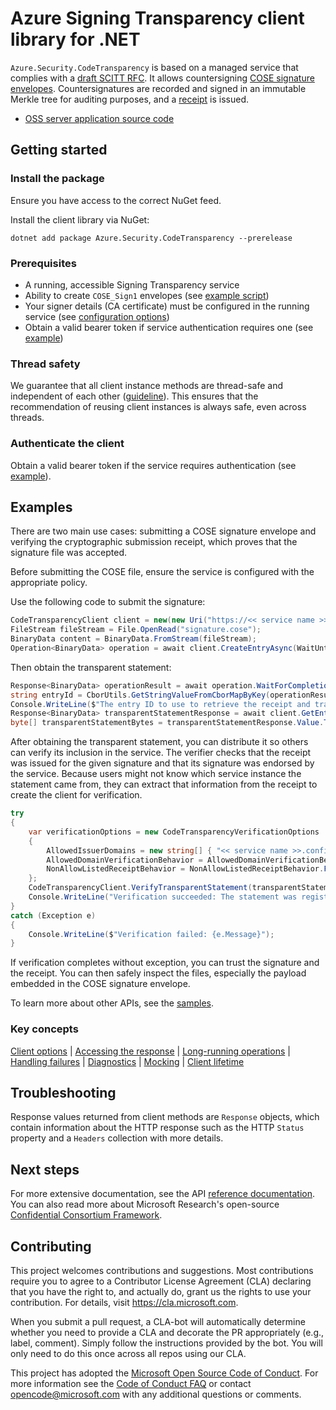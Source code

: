 # Azure Signing Transparency client library for .NET

<!-- cspell:ignore cose merkle scitt -->

`Azure.Security.CodeTransparency` is based on a managed service that complies with a [draft SCITT RFC][SCITT_ARCHITECTURE_RFC]. It allows countersigning [COSE signature envelopes][COSE_RFC]. Countersignatures are recorded and signed in an immutable Merkle tree for auditing purposes, and a [receipt][SCITT_RECEIPT_RFC] is issued.

- [OSS server application source code][Service_source_code]

## Getting started

### Install the package

Ensure you have access to the correct NuGet feed.

Install the client library via NuGet:

```dotnetcli
dotnet add package Azure.Security.CodeTransparency --prerelease
```

### Prerequisites

- A running, accessible Signing Transparency service
- Ability to create `COSE_Sign1` envelopes (see [example script][CTS_claim_generator_script])
- Your signer details (CA certificate) must be configured in the running service (see [configuration options][CTS_configuration_doc])
- Obtain a valid bearer token if service authentication requires one (see [example](https://github.com/Azure/azure-sdk-for-net/blob/main/sdk/confidentialledger/Azure.Security.CodeTransparency/samples/Sample3_UseYourCredentials.md))

### Thread safety

We guarantee that all client instance methods are thread-safe and independent of each other ([guideline](https://azure.github.io/azure-sdk/dotnet_introduction.html#dotnet-service-methods-thread-safety)). This ensures that the recommendation of reusing client instances is always safe, even across threads.

### Authenticate the client

Obtain a valid bearer token if the service requires authentication (see [example](https://github.com/Azure/azure-sdk-for-net/blob/main/sdk/confidentialledger/Azure.Security.CodeTransparency/samples/Sample3_UseYourCredentials.md)).

## Examples

There are two main use cases: submitting a COSE signature envelope and verifying the cryptographic submission receipt, which proves that the signature file was accepted.

Before submitting the COSE file, ensure the service is configured with the appropriate policy.

Use the following code to submit the signature:

```C# Snippet:CodeTransparencySubmission
CodeTransparencyClient client = new(new Uri("https://<< service name >>.confidential-ledger.azure.com"));
FileStream fileStream = File.OpenRead("signature.cose");
BinaryData content = BinaryData.FromStream(fileStream);
Operation<BinaryData> operation = await client.CreateEntryAsync(WaitUntil.Started, content);
```

Then obtain the transparent statement:

```C# Snippet:CodeTransparencyDownloadTransparentStatement
Response<BinaryData> operationResult = await operation.WaitForCompletionAsync();
string entryId = CborUtils.GetStringValueFromCborMapByKey(operationResult.Value.ToArray(), "EntryId");
Console.WriteLine($"The entry ID to use to retrieve the receipt and transparent statement is {{{entryId}}}");
Response<BinaryData> transparentStatementResponse = await client.GetEntryStatementAsync(entryId);
byte[] transparentStatementBytes = transparentStatementResponse.Value.ToArray();
```

After obtaining the transparent statement, you can distribute it so others can verify its inclusion in the service. The verifier checks that the receipt was issued for the given signature and that its signature was endorsed by the service. Because users might not know which service instance the statement came from, they can extract that information from the receipt to create the client for verification.

```C# Snippet:CodeTransparencyVerificationUsingFileBytes
try
{
    var verificationOptions = new CodeTransparencyVerificationOptions
    {
        AllowedIssuerDomains = new string[] { "<< service name >>.confidential-ledger.azure.com" },
        AllowedDomainVerificationBehavior = AllowedDomainVerificationBehavior.EachAllowListedDomainMustHaveValidReceipt,
        NonAllowListedReceiptBehavior = NonAllowListedReceiptBehavior.FailIfPresent
    };
    CodeTransparencyClient.VerifyTransparentStatement(transparentStatementBytes, verificationOptions);
    Console.WriteLine("Verification succeeded: The statement was registered in the immutable ledger.");
}
catch (Exception e)
{
    Console.WriteLine($"Verification failed: {e.Message}");
}
```

If verification completes without exception, you can trust the signature and the receipt. You can then safely inspect the files, especially the payload embedded in the COSE signature envelope.

To learn more about other APIs, see the [samples](https://github.com/Azure/azure-sdk-for-net/blob/main/sdk/confidentialledger/Azure.Security.CodeTransparency/samples).

### Key concepts

<!-- CLIENT COMMON BAR -->
[Client options](https://github.com/Azure/azure-sdk-for-net/blob/main/sdk/core/Azure.Core/README.md#configuring-service-clients-using-clientoptions) |
[Accessing the response](https://github.com/Azure/azure-sdk-for-net/blob/main/sdk/core/Azure.Core/README.md#accessing-http-response-details-using-responset) |
[Long-running operations](https://github.com/Azure/azure-sdk-for-net/blob/main/sdk/core/Azure.Core/README.md#consuming-long-running-operations-using-operationt) |
[Handling failures](https://github.com/Azure/azure-sdk-for-net/blob/main/sdk/core/Azure.Core/README.md#reporting-errors-requestfailedexception) |
[Diagnostics](https://github.com/Azure/azure-sdk-for-net/blob/main/sdk/core/Azure.Core/samples/Diagnostics.md) |
[Mocking](https://github.com/Azure/azure-sdk-for-net/blob/main/sdk/core/Azure.Core/README.md#mocking) |
[Client lifetime](https://devblogs.microsoft.com/azure-sdk/lifetime-management-and-thread-safety-guarantees-of-azure-sdk-net-clients/)
<!-- CLIENT COMMON BAR -->

## Troubleshooting

Response values returned from client methods are `Response` objects, which contain information about the HTTP response such as the HTTP `Status` property and a `Headers` collection with more details.

## Next steps

For more extensive documentation, see the API [reference documentation](https://azure.github.io/azure-sdk-for-net/). You can also read more about Microsoft Research's open-source [Confidential Consortium Framework][ccf].

## Contributing

This project welcomes contributions and suggestions. Most contributions require you to agree to a Contributor License Agreement (CLA) declaring that you have the right to, and actually do, grant us the rights to use your contribution. For details, visit https://cla.microsoft.com.

When you submit a pull request, a CLA-bot will automatically determine whether you need to provide a CLA and decorate the PR appropriately (e.g., label, comment). Simply follow the instructions provided by the bot. You will only need to do this once across all repos using our CLA.

This project has adopted the [Microsoft Open Source Code of Conduct][code_of_conduct]. For more information see the [Code of Conduct FAQ][code_of_conduct_faq] or contact opencode@microsoft.com with any additional questions or comments.

<!-- LINKS -->
[COSE_RFC]: https://www.rfc-editor.org/rfc/rfc8152.txt
[SCITT_ARCHITECTURE_RFC]: https://www.ietf.org/archive/id/draft-ietf-scitt-architecture-11.txt
[SCITT_RECEIPT_RFC]: https://www.ietf.org/archive/id/draft-ietf-cose-merkle-tree-proofs-08.txt
[API_reference]: https://learn.microsoft.com/dotnet/api/azure.security.keyvault.keys
[Service_source_code]: https://github.com/microsoft/scitt-ccf-ledger
[CTS_claim_generator_script]: https://github.com/microsoft/scitt-ccf-ledger/tree/main/demo/cts_poc
[CTS_configuration_doc]: https://github.com/microsoft/scitt-ccf-ledger/blob/main/docs/configuration.md
[ccf]: https://github.com/Microsoft/CCF
[code_of_conduct]: https://opensource.microsoft.com/codeofconduct/
[code_of_conduct_faq]: https://opensource.microsoft.com/codeofconduct/faq/

